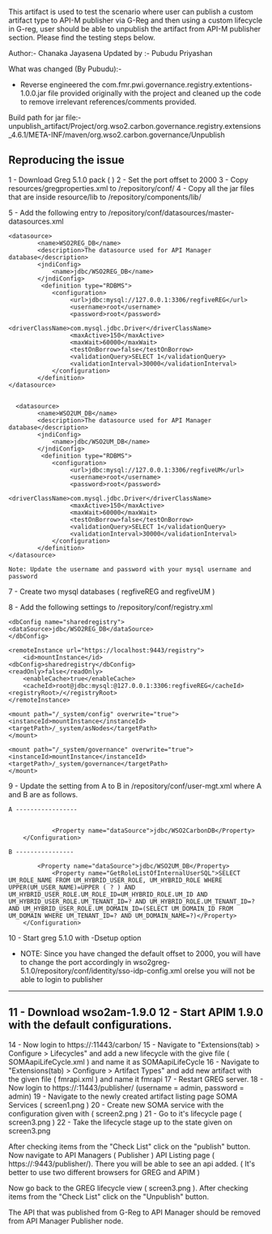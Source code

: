 This artifact is used to test the scenario where user can publish a custom artifact type to API-M publisher via G-Reg and then using a custom lifecycle in G-reg, user should be able to unpublish the artifact from API-M publisher section. Please find the testing steps below.

 Author:- Chanaka Jayasena
 Updated by :- Pubudu Priyashan

 What was changed (By Pubudu):-
 - Reverse engineered the com.fmr.pwi.governance.registry.extentions-1.0.0.jar file provided originally with the project and cleaned up the code to remove irrelevant references/comments provided.

 Build path for jar file:- unpublish_artifact/Project/org.wso2.carbon.governance.registry.extensions_4.6.1/META-INF/maven/org.wso2.carbon.governance/Unpublish

Reproducing the issue
-----------------------
1 - Download Greg 5.1.0 pack ( <GREG-HOME> )
2 - Set the port offset to 2000
3 - Copy resources/gregproperties.xml to <GREG-HOME>/repository/conf/
4 - Copy all the jar files that are inside resource/lib to <GREG-HOME>/repository/components/lib/

5 - Add the following entry to <GREG-HOME>/repository/conf/datasources/master-datasources.xml

	<datasource>
		    <name>WSO2REG_DB</name>
		    <description>The datasource used for API Manager database</description>
		    <jndiConfig>
		        <name>jdbc/WSO2REG_DB</name>
		    </jndiConfig>
		     <definition type="RDBMS">
		        <configuration>
		             <url>jdbc:mysql://127.0.0.1:3306/regfiveREG</url>
		             <username>root</username>
		             <password>root</password>
		             <driverClassName>com.mysql.jdbc.Driver</driverClassName>
		             <maxActive>150</maxActive>
		             <maxWait>60000</maxWait>
		             <testOnBorrow>false</testOnBorrow>
		             <validationQuery>SELECT 1</validationQuery>
		             <validationInterval>30000</validationInterval>
		        </configuration>
		    </definition>
	</datasource>


	  <datasource>
		    <name>WSO2UM_DB</name>
		    <description>The datasource used for API Manager database</description>
		    <jndiConfig>
		        <name>jdbc/WSO2UM_DB</name>
		    </jndiConfig>
		     <definition type="RDBMS">
		        <configuration>
		             <url>jdbc:mysql://127.0.0.1:3306/regfiveUM</url>
		             <username>root</username>
		             <password>root</password>
		             <driverClassName>com.mysql.jdbc.Driver</driverClassName>
		             <maxActive>150</maxActive>
		             <maxWait>60000</maxWait>
		             <testOnBorrow>false</testOnBorrow>
		             <validationQuery>SELECT 1</validationQuery>
		             <validationInterval>30000</validationInterval>
		        </configuration>
		    </definition>
	</datasource>

	Note: Update the username and password with your mysql username and password

7 - Create two mysql databases ( regfiveREG and regfiveUM )

8 - Add the following settings to <GREG-HOME>/repository/conf/registry.xml

	<dbConfig name="sharedregistry">
	<dataSource>jdbc/WSO2REG_DB</dataSource>
	</dbConfig>

	<remoteInstance url="https://localhost:9443/registry">
		<id>mountInstance</id>
	<dbConfig>sharedregistry</dbConfig>
	<readOnly>false</readOnly>
		<enableCache>true</enableCache>
		<cacheId>root@jdbc:mysql:@127.0.0.1:3306:regfiveREG</cacheId>
	<registryRoot>/</registryRoot>
	</remoteInstance>

	<mount path="/_system/config" overwrite="true">
	<instanceId>mountInstance</instanceId>
	<targetPath>/_system/asNodes</targetPath>
	</mount>

	<mount path="/_system/governance" overwrite="true">
	<instanceId>mountInstance</instanceId>
	<targetPath>/_system/governance</targetPath>
	</mount>


9 - Update the setting from A to B in <GREG-HOME>/repository/conf/user-mgt.xml where A and B are as follows.

	A -----------------


		    	<Property name="dataSource">jdbc/WSO2CarbonDB</Property>
		</Configuration>

	B ----------------

			<Property name="dataSource">jdbc/WSO2UM_DB</Property>
		        <Property name="GetRoleListOfInternalUserSQL">SELECT UM_ROLE_NAME FROM UM_HYBRID_USER_ROLE, UM_HYBRID_ROLE WHERE UPPER(UM_USER_NAME)=UPPER ( ? ) AND UM_HYBRID_USER_ROLE.UM_ROLE_ID=UM_HYBRID_ROLE.UM_ID AND UM_HYBRID_USER_ROLE.UM_TENANT_ID=? AND UM_HYBRID_ROLE.UM_TENANT_ID=? AND UM_HYBRID_USER_ROLE.UM_DOMAIN_ID=(SELECT UM_DOMAIN_ID FROM UM_DOMAIN WHERE UM_TENANT_ID=? AND UM_DOMAIN_NAME=?)</Property>
		</Configuration>

10 - Start greg 5.1.0 with -Dsetup option

* NOTE: Since you have changed the default offset to 2000, you will have to change the port accordingly in wso2greg-5.1.0/repository/conf/identity/sso-idp-config.xml orelse you will not be able to login to publisher

-------------------
11 - Download wso2am-1.9.0
12 - Start APIM 1.9.0 with the default configurations.
------------------

14 - Now login to https://<your-ip>:11443/carbon/
15 - Navigate to "Extensions(tab) > Configure > Lifecycles" and add a new lifecycle with the give file ( SOMAapiLifeCycle.xml ) and name it as SOMAapiLifeCycle
16 - Navigate to "Extensions(tab) > Configure > Artifact Types" and add new artifact with the given file ( fmrapi.xml ) and name it fmrapi
17 - Restart GREG server.
18 - Now login to https://<your-ip>:11443/publisher/ (username = admin, password = admin)
19 - Navigate to the newly created artifact listing page SOMA Services ( screen1.png )
20 - Create new SOMA service with the configuration given with ( screen2.png )
21 - Go to it's lifecycle page ( screen3.png )
22 - Take the lifecycle stage up to the state given on screen3.png


After checking items from the "Check List" click on the "publish" button.
Now navigate to API Managers ( Publisher ) API Listing page ( https://<your-ip>:9443/publisher/). There you will be able to see an api added. ( It's better to use two different browsers for GREG and APIM )

Now go back to the GREG lifecycle view ( screen3.png ). After checking items from the "Check List" click on the "Unpublish" button.

The API that was published from G-Reg to API Manager should be removed from API Manager Publisher node.

